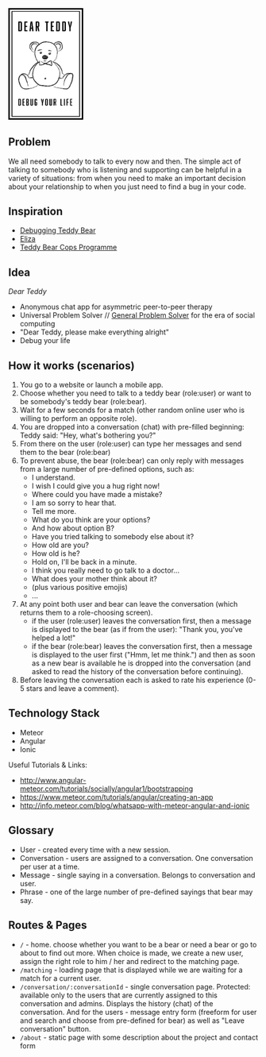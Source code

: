 <img src="branding/dearteddy.svg" width="30%" />

## Problem

We all need somebody to talk to every now and then. The simple act of talking to somebody who is listening and supporting can be helpful in a variety of situations: from when you need to make an important decision about your relationship to when you just need to find a bug in your code.

## Inspiration

* [Debugging Teddy Bear](http://story.fund/post/114720918282/debugging-teddy-bear)
* [Eliza](https://en.wikipedia.org/wiki/ELIZA)
* [Teddy Bear Cops Programme](https://en.wikipedia.org/wiki/Teddy_bear#Teddy_Bear_Cops_program) 

## Idea

*Dear Teddy*

* Anonymous chat app for asymmetric peer-to-peer therapy
* Universal Problem Solver // [General Problem Solver](https://en.wikipedia.org/wiki/General_Problem_Solver) for the era of social computing
* "Dear Teddy, please make everything alright"
* Debug your life

## How it works (scenarios)

1. You go to a website or launch a mobile app.
2. Choose whether you need to talk to a teddy bear (role:user) or want to be somebody's teddy bear (role:bear).
3. Wait for a few seconds for a match (other random online user who is willing to perform an opposite role).
4. You are dropped into a conversation (chat) with pre-filled beginning: Teddy said: "Hey, what's bothering you?"
5. From there on the user (role:user) can type her messages and send them to the bear (role:bear)
6. To prevent abuse, the bear (role:bear) can only reply with messages from a large number of pre-defined options, such as:
    * I understand.
    * I wish I could give you a hug right now!
    * Where could you have made a mistake?
    * I am so sorry to hear that.
    * Tell me more.
    * What do you think are your options?
    * And how about option B?
    * Have you tried talking to somebody else about it?
    * How old are you?
    * How old is he?
    * Hold on, I'll be back in a minute.
    * I think you really need to go talk to a doctor...
    * What does your mother think about it?
    * (plus various positive emojis)
    * ...
7. At any point both user and bear can leave the conversation (which returns them to a role-choosing screen).
    * if  the user (role:user) leaves the conversation first, then a message is displayed to the bear (as if from the user): "Thank you, you've helped a lot!"
    * if the bear (role:bear) leaves the conversation first, then a message is displayed to the user first ("Hmm, let me think.") and then as soon as a new bear is available he is dropped into the conversation (and asked to read the history of the conversation before continuing).
8. Before leaving the conversation each is asked to rate his experience (0-5 stars and leave a comment).

## Technology Stack

* Meteor
* Angular
* Ionic

Useful Tutorials & Links:

* http://www.angular-meteor.com/tutorials/socially/angular1/bootstrapping
* https://www.meteor.com/tutorials/angular/creating-an-app
* http://info.meteor.com/blog/whatsapp-with-meteor-angular-and-ionic

## Glossary

* User - created every time with a new session.
* Conversation - users are assigned to a conversation. One conversation per user at a time.
* Message - single saying in a conversation. Belongs to conversation and user.
* Phrase - one of the large number of pre-defined sayings that bear may say.

## Routes & Pages

* `/` - home. choose whether you want to be a bear or need a bear or go to about to find out more. When choice is made, we create a new user, assign the right role to him / her and redirect to the matching page.
* `/matching` - loading page that is displayed while we are waiting for a match for a current user.
* `/conversation/:conversationId` - single conversation page. Protected: available only to the users that are currently assigned to this conversation and admins. Displays the history (chat) of the conversation. And for the users - message entry form (freeform for user and search and choose from pre-defined for bear) as well as "Leave conversation" button.
* `/about` - static page with some description about the project and contact form
